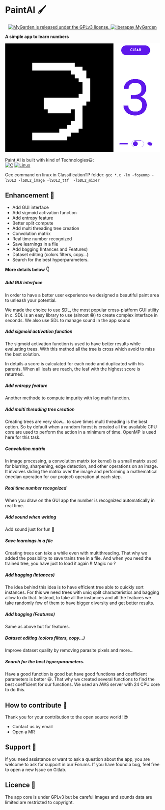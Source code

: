 # PaintAI 🖌️

[//]: # (To view this page with graphic comfort please follow this link:)
[//]: # (https://github.com/0xPierre/ClassificationTP)

<p align="center">
  <a href="https://gitlab.com/m9712/mygarden/-/blob/master/LICENSE">
    <img src="https://img.shields.io/badge/license-GPLv3-blue.svg?style=flat-square" alt="MyGarden is released under the GPLv3 license." />
  </a>
  <a href="https://liberapay.com/MyGarden/">
    <img src="https://img.shields.io/liberapay/gives/MyGarden.svg?logo=liberapay&style=flat-square" alt="liberapay MyGarden" />
  </a>

</p>


**A simple app to learn numbers**

![](./docs/img.png)

Paint AI is built with kind of Technologies😃:  
[![C](https://img.shields.io/badge/C-3178c6?style=for-the-badge&logo=c&labelColor=gray)](https://www.typescriptlang.org/)
[![Linux](https://img.shields.io/badge/Linux-DD0031?style=for-the-badge&logo=linux&labelColor=gray)](https://kernel.org)

Gcc command on linux in ClassificationTP folder: 
`gcc *.c -lm -fopenmp -lSDL2 -lSDL2_image -lSDL2_ttf  -lSDL2_mixer`


## Enhancement 🚄

- Add GUI interface
- Add sigmoid activation function
- Add entropy feature
- Better split compute
- Add multi threading tree creation
- Convolution matrix
- Real time number recognized
- Save learnings in a file
- Add bagging (Intances and Features)
- Dataset editing (colors filters, copy...)
- Search for the best hyperparameters.

**More details below 👇️**

##### Add GUI interface
In order to have a better user experience we designed a beautiful paint area to
unleash your potential.

We made the choice to use SDL, the most popular cross-platform GUI utility in c.
SDL is an easy library to use (almost 😁) to create complex interface in seconds.
We also use SDL to manage sound in the app sound

##### Add sigmoid activation function
The sigmoid activation function is used to have better results while evaluating trees.
With this method all the tree is cross which avoid to miss the best solution.

In details a score is calculated for each node and duplicated with his parents.
When all leafs are reach, the leaf with the highest score is returned.

##### Add entropy feature
Another methode to compute impurity with log math function.

##### Add multi threading tree creation
Creating trees are very slow... to save times multi threading is the best option.
So by default when a random forest is created all the available CPU core are used to perform the action in a minimum of time.
OpenMP is used here for this task.

##### Convolution matrix
In image processing, a convolution matrix (or kernel) is a small matrix used for blurring,
sharpening, edge detection, and other operations on an image.
It involves sliding the matrix over the image and performing a mathematical (median operation for our project) operation at each step.

##### Real time number recognized
When you draw on the GUI app the number is recognized automatically in real time.

##### Add sound when writing
Add sound just for fun 🤣

##### Save learnings in a file
Creating trees can take a while even with multithreading. That why we added the possibility to save trains tree
in a file. And when you need the trained tree, you have just to load it again !!
Magic no ?

##### Add bagging (Intances)
The idea behind this idea is to have efficient tree able to quickly sort instances.
For this we need trees with uniq split characteristics and bagging allow to do that.
Instead, to take all the instances and all the features we take randomly few of them to have bigger diversity and get better results.

##### Add bagging (Features)

Same as above but for features.

##### Dataset editing (colors filters, copy...)
Improve dataset quality by removing parasite pixels and more...

##### Search for the best hyperparameters.
Have a good function is good but have good functions and coefficient parameters is better 😆.
That why we created several functions to find the best coefficient for our functions.
We used an AWS server with 24 CPU core to do this.

## How to contribute 🚀

Thank you for your contribution to the open source world !😍

- Contact us by email
- Open a MR

## Support 🛟

If you need assistance or want to ask a question about the app, you are welcome to ask for support in our
Forums.
If you have found a bug, feel free to open a new Issue on Gitlab.

## Licence 📜

The app core is under GPLv3 but be careful Images and sounds data are limited are restricted to
copyright.

